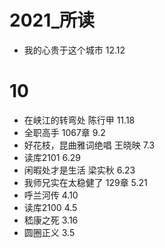 # 2021_所读

- 我的心贵于这个城市 12.12
# 10
- 在峡江的转弯处 陈行甲 11.18
- 全职高手 1067章 9.2
- 好花枝，昆曲雅词绝唱  王晓映 7.3
- 读库2101 6.29
- 闲暇处才是生活 梁实秋 6.23
- 我师兄实在太稳健了 129章 5.21
- 呼兰河传 4.10
- 读库2100 4.5
- 嵇康之死 3.16
- 圆圈正义  3.5